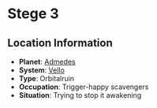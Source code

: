 # Stege 3

## Location Information
- **Planet**: [Admedes](../planet--admedes.md)
- **System**: [Vello](../../../system--vello.md)
- **Type**: Orbitalruin
- **Occupation**: Trigger-happy scavengers
- **Situation**: Trying to stop it awakening